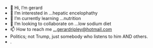 - 👋 Hi, I’m gerard
- 👀 I’m interested in ...hepatic encelophathy
- 🌱 I’m currently learning ...nutrition
- 💞️ I’m looking to collaborate on ...low sodium diet
- 📫 How to reach me ...gerardripley@hotmail.com
- Politics; not Trump, just somebody who listens to him AND others.
- .

<!---
pstrpaty/pstrpaty is a ✨ special ✨ repository because its `README.md` (this file) appears on your GitHub profile.
You can click the Preview link to take a look at your changes.
--->
